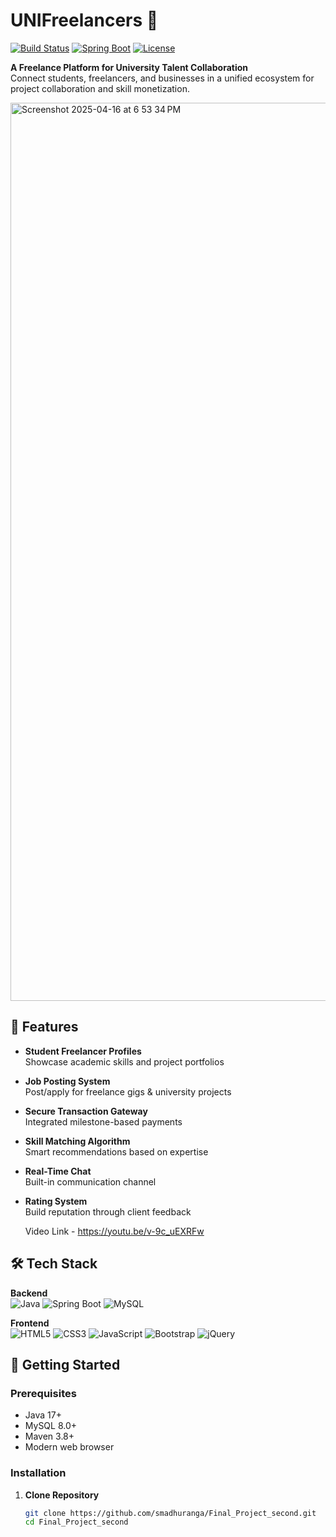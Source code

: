 # UNIFreelancers 🚀

[![Build Status](https://img.shields.io/badge/build-passing-brightgreen)]()
[![Spring Boot](https://img.shields.io/badge/Spring%20Boot-2.7.0-blue)](https://spring.io/)
[![License](https://img.shields.io/badge/license-MIT-green)]()

**A Freelance Platform for University Talent Collaboration**  
Connect students, freelancers, and businesses in a unified ecosystem for project collaboration and skill monetization.

<img width="1437" alt="Screenshot 2025-04-16 at 6 53 34 PM" src="https://github.com/user-attachments/assets/39dd158a-308d-4e3b-ae65-1038e955fda1" />



## 🌟 Features
- **Student Freelancer Profiles**  
  Showcase academic skills and project portfolios
- **Job Posting System**  
  Post/apply for freelance gigs & university projects
- **Secure Transaction Gateway**  
  Integrated milestone-based payments
- **Skill Matching Algorithm**  
  Smart recommendations based on expertise
- **Real-Time Chat**  
  Built-in communication channel
- **Rating System**  
  Build reputation through client feedback

  
  Video Link - https://youtu.be/v-9c_uEXRFw

## 🛠 Tech Stack
**Backend**  
![Java](https://img.shields.io/badge/Java-17-ED8B00?logo=java)
![Spring Boot](https://img.shields.io/badge/Spring%20Boot-3.0.0-6DB33F?logo=springboot)
![MySQL](https://img.shields.io/badge/MySQL-8.0-4479A1?logo=mysql)

**Frontend**  
![HTML5](https://img.shields.io/badge/HTML5-E34F26?logo=html5)
![CSS3](https://img.shields.io/badge/CSS3-1572B6?logo=css3)
![JavaScript](https://img.shields.io/badge/JavaScript-ES6+-F7DF1E?logo=javascript)
![Bootstrap](https://img.shields.io/badge/Bootstrap-5.2-7952B3?logo=bootstrap)
![jQuery](https://img.shields.io/badge/jQuery-3.6.0-0769AD?logo=jquery)

## 🚀 Getting Started

### Prerequisites
- Java 17+
- MySQL 8.0+
- Maven 3.8+
- Modern web browser

### Installation
1. **Clone Repository**
   ```bash
   git clone https://github.com/smadhuranga/Final_Project_second.git
   cd Final_Project_second
